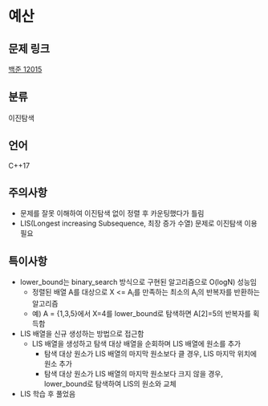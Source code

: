 # 예산
## 문제 링크
[백준 12015](https://www.acmicpc.net/problem/12015)
## 분류
이진탐색
## 언어
C++17
## 주의사항
* 문제를 잘못 이해하여 이진탐색 없이 정렬 후 카운팅했다가 틀림
* LIS(Longest increasing Subsequence, 최장 증가 수열) 문제로 이진탐색 이용 필요
## 특이사항
* lower_bound는 binary_search 방식으로 구현된 알고리즘으로 O(logN) 성능임
  + 정렬된 배열 A를 대상으로 X <= A<sub>i</sub>를 만족하는 최소의 A<sub>i</sub>의 반복자를 반환하는 알고리즘
  + 예) A = {1,3,5}에서 X=4를 lower_bound로 탐색하면 A[2]=5의 반복자를 획득함   
* LIS 배열을 신규 생성하는 방법으로 접근함
  + LIS 배열을 생성하고 탐색 대상 배열을 순회하며 LIS 배열에 원소를 추가
    - 탐색 대상 원소가 LIS 배열의 마지막 원소보다 클 경우, LIS 마지막 위치에 원소 추가
    - 탐색 대상 원소가 LIS 배열의 마지막 원소보다 크지 않을 경우, lower_bound로 탐색하여 LIS의 원소와 교체
* LIS 학습 후 풀었음
